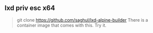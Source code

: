## lxd priv esc x64
> git clone https://github.com/saghul/lxd-alpine-builder
There is a container image that comes with this. Try it.


